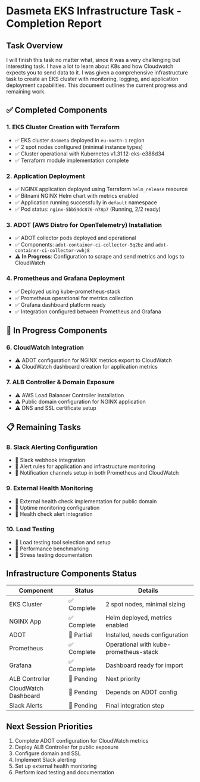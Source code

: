 # Dasmeta EKS Infrastructure Task - Completion Report

## Task Overview
I will finish this task no matter what, since it was a very challenging but interesting task. I have a lot to learn about K8s and how Cloudwatch expects you to send data to it.
I was given a comprehensive infrastructure task to create an EKS cluster with monitoring, logging, and application deployment capabilities. This document outlines the current progress and remaining work.

## ✅ Completed Components

### 1. **EKS Cluster Creation with Terraform**
- ✅ EKS cluster `dasmeta` deployed in `eu-north-1` region
- ✅ 2 spot nodes configured (minimal instance types)
- ✅ Cluster operational with Kubernetes v1.31.12-eks-e386d34
- ✅ Terraform module implementation complete


### 2. **Application Deployment**
- ✅ NGINX application deployed using Terraform `helm_release` resource
- ✅ Bitnami NGINX Helm chart with metrics enabled
- ✅ Application running successfully in `default` namespace
- ✅ Pod status: `nginx-5bb59dc876-n78p7` (Running, 2/2 ready)


### 3. **ADOT (AWS Distro for OpenTelemetry) Installation**
- ✅ ADOT collector pods deployed and operational
- ✅ Components: `adot-container-ci-collector-5q2bz` and `adot-container-ci-collector-vwhj8`
- ⚠️ **In Progress**: Configuration to scrape and send metrics and logs to CloudWatch

### 4. **Prometheus and Grafana Deployment**
- ✅ Deployed using kube-prometheus-stack
- ✅ Prometheus operational for metrics collection
- ✅ Grafana dashboard platform ready
- ✅ Integration configured between Prometheus and Grafana



## 🚧 In Progress Components

### 6. **CloudWatch Integration**
- ⚠️ ADOT configuration for NGINX metrics export to CloudWatch
- ⚠️ CloudWatch dashboard creation for application metrics


### 7. **ALB Controller & Domain Exposure**
- ⚠️ AWS Load Balancer Controller installation
- ⚠️ Public domain configuration for NGINX application
- ⚠️ DNS and SSL certificate setup

## 📋 Remaining Tasks

### 8. **Slack Alerting Configuration**
- 📌 Slack webhook integration
- 📌 Alert rules for application and infrastructure monitoring
- 📌 Notification channels setup in both Prometheus and CloudWatch

### 9. **External Health Monitoring**
- 📌 External health check implementation for public domain
- 📌 Uptime monitoring configuration
- 📌 Health check alert integration

### 10. **Load Testing**
- 📌 Load testing tool selection and setup
- 📌 Performance benchmarking
- 📌 Stress testing documentation

## Infrastructure Components Status

| Component | Status | Details |
|-----------|---------|---------|
| EKS Cluster | ✅ Complete | 2 spot nodes, minimal sizing |
| NGINX App | ✅ Complete | Helm deployed, metrics enabled |
| ADOT | 🚧 Partial | Installed, needs configuration |
| Prometheus | ✅ Complete | Operational with kube-prometheus-stack |
| Grafana | ✅ Complete | Dashboard ready for import |
| ALB Controller | 📌 Pending | Next priority |
| CloudWatch Dashboard | 📌 Pending | Depends on ADOT config |
| Slack Alerts | 📌 Pending | Final integration step |


## Next Session Priorities
1. Complete ADOT configuration for CloudWatch metrics
2. Deploy ALB Controller for public exposure
3. Configure domain and SSL
4. Implement Slack alerting
5. Set up external health monitoring
6. Perform load testing and documentation
